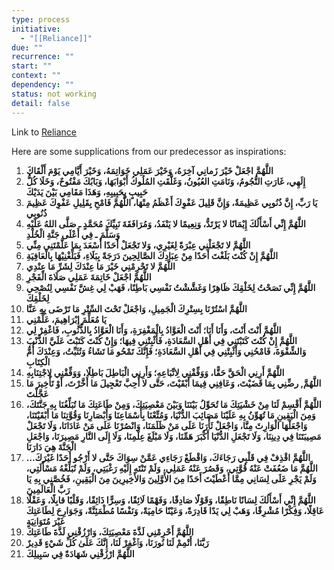 ```yaml
---
type: process
initiative:
  - "[[Reliance]]"
due: ""
recurrence: ""
start: ""
context: ""
dependency: ""
status: not working
detail: false
---
```


Link to [Reliance](Initiatives/good%20traits/Reliance.md)

Here are some supplications from our predecessor as inspirations:

1. **اللَّهُمَّ اجْعَلْ خَيْرَ زَمانِي آخِرَهُ، وَخَيْرَ عَمَلِي خَوَاتِمَهُ، وَخَيْرَ أَيَّامِي يَوْمَ أَلْقَاكَ**
2. **إِلَهِي، غَارَتِ النُّجُومُ، وَنَامَتِ العُيُونُ، وَغَلَّقَتِ المُلُوكُ أَبْوَابَهَا، وَبَابُكَ مَفْتُوحٌ، وَخَلَا كُلُّ حَبِيبٍ بِحَبِيبِهِ، وَهَذَا مَقَامِي بَيْنَ يَدَيْكَ**
3. **يَا رَبِّ، إِنَّ ذُنُوبِي عَظِيمَةٌ، وَإِنَّ قَلِيلَ عَفْوِكَ أَعْظَمُ مِنْهَا، اللَّهُمَّ فَامْحِ بِقَلِيلِ عَفْوِكَ عَظِيمَ ذُنُوبِي**
4. **اللَّهُمَّ إِنِّي أَسْأَلُكَ إِيْمَانًا لا يَرْتَدُّ، وَنِعِيمًا لا يَنْفَدُ، وَمُرَافَقَةَ نَبِيِّكَ مُحَمَّدٍ ـ صَلَّى اللهُ عَلَيْهِ وَسَلَّمَ ـ فِي أَعْلَى جَنَّةِ الْخُلْدِ**
5. **اللَّهُمَّ لا تَجْعَلْنِي عِبْرَةً لِغَيْرِي، وَلا تَجْعَلْ أَحَدًا أَسْعَدَ بِمَا عَلَّمْتَنِي مِنِّي**
6. **اللَّهُمَّ إِنْ كُنْتَ بَلَغْتَ أَحَدًا مِنْ عِبَادِكَ الصَّالِحِينَ دَرَجَةً بِبَلَاءِ، فَبَلِّغْنِيْهَا بِالْعَافِيَةِ**
7. **اللَّهُمَّ لا تَحْرِمْنِي خَيْرَ مَا عِنْدَكَ لِشَرِّ مَا عِنْدِي**
8. **اللَّهُمَّ اجْعَلْ خَاتِمَةَ عَمَلِي صَلَاةَ الْفَجْرِ**
9. **اللَّهُمَّ إِنِّي نَصَحْتُ لِخَلْقِكَ ظَاهِرًا وَغَشَّشْتُ نَفْسِي بَاطِنًا، فَهَبْ لِي غِشَّ نَفْسِي لِنُصْحِي لِخَلْقِكَ**
10. **اللَّهُمَّ اسْتُرْنَا بِسِتْرِكَ الْجَمِيلِ، وَاجْعَلْ تَحْتَ السِّتْرِ مَا تَرْضَى بِهِ عَنَّا**
11. **يَا مُعَلِّمَ إِبْرَاهِيمَ، عَلِّمْنِي**
12. **اللَّهُمَّ أَنْتَ أَنْتَ، وَأَنَا أَنَا؛ أَنْتَ الْعَوَّادُ بِالْمَغْفِرَةِ، وَأَنَا الْعَوَّادُ بِالذُّنُوبِ، فَاغْفِرْ لِي**
13. **اللَّهُمَّ إِنْ كُنْتَ كَتَبْتَنِي فِي أَهْلِ السَّعَادَةِ، فَأَثْبِتْنِي فِيهَا؛ وَإِنْ كُنْتَ كَتَبْتَ عَلَيَّ الذَّنْبَ وَالشِّقْوَةَ، فَامْحُنِي وَأَثْبِتْنِي فِي أَهْلِ السَّعَادَةِ؛ فَإِنَّكَ تَمْحُو مَا تَشَاءُ وَتُثَبِّتُ، وَعِنْدَكَ أُمُّ الْكِتَابِ**
14. **اللَّهُمَّ أَرِنِي الْحَقَّ حَقًّا، وَوَفِّقْنِي لِاتِّبَاعِهِ؛ وَأَرِنِي الْبَاطِلَ بَاطِلًا، وَوَفِّقْنِي لِاجْتِنَابِهِ**
15. **اللَّهُمَّ, رضِّنِي بِمَا قَضَيْتَ، وَعَافِنِي فِيمَا أَبْقَيْتَ، حَتَّى لا أُحِبَّ تَعْجِيلَ مَا أَخَّرْتَ، أَوْ تَأْخِيرَ مَا عَجَّلْتَ**
16. **اللَّهُمَّ أَقْسِمْ لَنَا مِنْ خَشْيَتِكَ مَا تُحَوِّلُ بَيْنَنَا وَبَيْنَ مَعْصِيَتِكَ، وَمِنْ طَاعَتِكَ مَا تُبَلِّغُنَا بِهِ جَنَّتَكَ، وَمِنَ الْيَقِينِ مَا تُهَوِّنُ بِهِ عَلَيْنَا مَصَائِبَ الدُّنْيَا، وَمُتِّعْنَا بِأَسْمَاعِنَا وَأَبْصَارِنَا وَقُوَّتِنَا مَا أَبْقَيْتَنَا، وَاجْعَلْهَا الْوَارِثَ مِنَّا، وَاجْعَلْ ثَأْرَنَا عَلَى مَنْ ظَلَمَنَا، وَانْصُرْنَا عَلَى مَنْ عَادَانَا، وَلَا تَجْعَلْ مَصِيبَتَنَا فِي دِينِنَا، وَلَا تَجْعَلِ الدُّنْيَا أَكْبَرَ هَمِّنَا، وَلَا مَبْلَغَ عِلْمِنَا، وَلَا إِلَى النَّارِ مَصِيرَنَا، وَاجْعَلِ الْجَنَّةَ هِيَ دَارَنَا**
17. **اللَّهُمَّ اقْذِفْ فِي قَلْبِي رَجَاءَكَ، وَاقْطَعْ رَجَاءِي عَمَّنْ سِوَاكَ حَتَّى لا أَرْجُو أَحَدًا غَيْرَكَ… اللَّهُمَّ مَا ضَعُفَتْ عَنْهُ قُوَّتِي، وَقَصُرَ عَنْهُ عَمَلِي، وَلَمْ تَنْتَهِ إِلَيْهِ رَغْبَتِي، وَلَمْ تُبَلِّغْهُ مَسْأَلَتِي، وَلَمْ يَجْرِ عَلَى لِسَانِي مِمَّا أَعْطَيْتَ أَحَدًا مِنَ الأَوَّلِينَ وَالأَخِيرِينَ مِنَ الْيَقِينِ، فَخُصَّنِي بِهِ يَا رَبَّ الْعَالَمِينَ**
18. **اللَّهُمَّ إِنِّي أَسْأَلُكَ لِسَانًا نَاطِقًا، وَقَوْلًا صَادِقًا، وَفَهْمًا لَائِقًا، وَسِرًّا ذَائِقًا، وَقَلْبًا قابِلًا، وَعَقْلًا عَاقِلًا، وَفِكْرًا مُشْرِقًا، وَهَبْ لِي يَدًا قَادِرَةً، وَعَيْنًا حَامِيَةً، وَنَفْسًا مُطْمَئِنَّةً، وَجَوَارِحَ لِطَاعَتِكَ غَيْرَ مُتَوَانِيَةٍ**
19. **اللَّهُمَّ أَحْرِمْنِي لَذَّةَ مَعْصِيَتِكَ، وَارْزُقْنِي لَذَّةَ طَاعَتِكَ**
20. **رَبَّنَا، أَتْمِمْ لَنَا نُورَنَا، وَٱغْفِرْ لَنَا، إِنَّكَ عَلَىٰ كُلِّ شَيْءٍ قَدِيرٌ**
21. **اللَّهُمَّ ارْزُقْنِي شَهَادَةً فِي سَبِيلِكَ**
